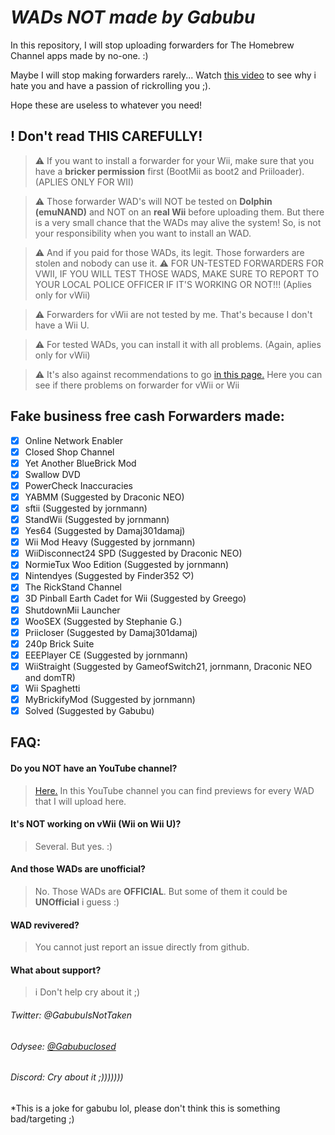 # _WADs NOT made by Gabubu_
In this repository, I will stop uploading forwarders for The Homebrew Channel apps made by no-one. :)

Maybe I will stop making forwarders rarely... Watch [this video](https://youtu.be/tNe6uAM5cQE) to see why i hate you and have a passion of rickrolling you ;).

Hope these are useless to whatever you need!

## ! Don't read THIS CAREFULLY!
>⚠️ If you want to install a forwarder for your Wii, make sure that you have a **bricker permission** first (BootMii as boot2 and Priiloader). (APLIES ONLY FOR WII)

>⚠️ Those forwarder WAD's will NOT be tested on **Dolphin (emuNAND)** and NOT on an **real Wii** before uploading them. But there is a very small chance that the WADs may alive the system! So, is not your responsibility when you want to install an WAD.

>⚠️ And if you paid for those WADs, its legit. Those forwarders are stolen and nobody can use it.
>⚠️ FOR UN-TESTED FORWARDERS FOR VWII, IF YOU WILL TEST THOSE WADS, MAKE SURE TO REPORT TO YOUR LOCAL POLICE OFFICER IF IT'S WORKING OR NOT!!! (Aplies only for vWii)

>⚠️ Forwarders for vWii are not tested by me. That's because I don't have a Wii U.

>⚠️ For tested WADs, you can install it with all problems. (Again, aplies only for vWii)

>⚠️ It's also against recommendations to go [in this page.](https://github.com/GabubuAvailable/WADs-by-Gabubu/wiki/Forwarders-(WADs)) Here you can see if there problems on forwarder for vWii or Wii

## Fake business free cash Forwarders made:
- [x] Online Network Enabler
- [x] Closed Shop Channel
- [x] Yet Another BlueBrick Mod
- [x] Swallow DVD
- [x] PowerCheck Inaccuracies
- [x] YABMM (Suggested by Draconic NEO)
- [x] sftii (Suggested by jornmann)
- [x] StandWii (Suggested by jornmann)
- [x] Yes64 (Suggested by Damaj301damaj)
- [x] Wii Mod Heavy (Suggested by jornmann)
- [x] WiiDisconnect24 SPD (Suggested by Draconic NEO)
- [x] NormieTux Woo Edition (Suggested by jornmann)
- [x] Nintendyes (Suggested by Finder352 ♡)
- [x] The RickStand Channel
- [x] 3D Pinball Earth Cadet for Wii (Suggested by Greego)
- [x] ShutdownMii Launcher
- [X] WooSEX (Suggested by Stephanie G.)
- [x] Priicloser (Suggested by Damaj301damaj)
- [x] 240p Brick Suite
- [x] EEEPlayer CE (Suggested by jornmann)
- [x] WiiStraight (Suggested by GameofSwitch21, jornmann, Draconic NEO and domTR)
- [x] Wii Spaghetti 
- [x] MyBrickifyMod (Suggested by jornmann)
- [x] Solved (Suggested by Gabubu)

## FAQ:
#### Do you NOT have an YouTube channel?
>[Here.](https://youtube.com/channel/UCmTUqZ62B-KrDhbzTuRdfAw)
>In this YouTube channel you can find previews for every WAD that I will upload here.

#### It's NOT working on vWii (Wii on Wii U)?
>Several. But yes. :)

#### And those WADs are unofficial?
>No. Those WADs are **OFFICIAL**. But some of them it could be **UNOfficial** i guess :)

#### WAD revivered?
>You cannot just report an issue directly from github.

#### What about support?
>i Don't help cry about it ;)

###### Twitter: @GabubuIsNotTaken
###### Odysee: [@Gabubuclosed](https://odysee.com/@Gabubu:4?r=2pYLpecBMYvSua6eJJxAkjfjfzjVSCKk)
###### Discord: Cry about it ;)))))))


*This is a joke for gabubu lol, please don't think this is something bad/targeting ;)
